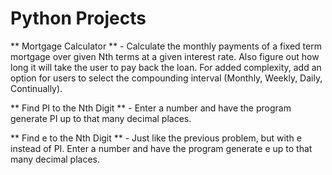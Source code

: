 # Python Projects

** Mortgage Calculator ** - Calculate the monthly payments of a fixed term mortgage over given Nth terms at a given interest rate. Also figure out how long it will take the user to pay back the loan. For added complexity, add an option for users to select the compounding interval (Monthly, Weekly, Daily, Continually).

** Find PI to the Nth Digit ** - Enter a number and have the program generate PI up to that many decimal places.

** Find e to the Nth Digit ** - Just like the previous problem, but with e instead of PI. Enter a number and have the program generate e up to that many decimal places.


